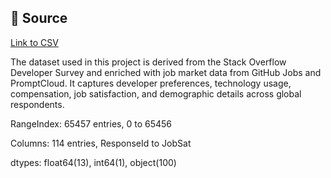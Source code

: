 ## 🔗 Source
[Link to CSV](https://cf-courses-data.s3.us.cloud-object-storage.appdomain.cloud/VYPrOu0Vs3I0hKLLjiPGrA/survey-data-with-duplicate.csv)

The dataset used in this project is derived from the Stack Overflow Developer Survey and enriched with job market data from GitHub Jobs and PromptCloud. It captures developer preferences, technology usage, compensation, job satisfaction, and demographic details across global respondents.

RangeIndex: 65457 entries, 0 to 65456

Columns: 114 entries, ResponseId to JobSat

dtypes: float64(13), int64(1), object(100)
